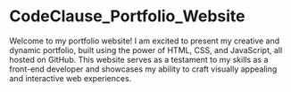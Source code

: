 # CodeClause_Portfolio_Website
Welcome to my portfolio website!  I am excited to present my creative and dynamic portfolio, built using the power of HTML, CSS, and JavaScript, all hosted on GitHub. This website serves as a testament to my skills as a front-end developer and showcases my ability to craft visually appealing and interactive web experiences.
